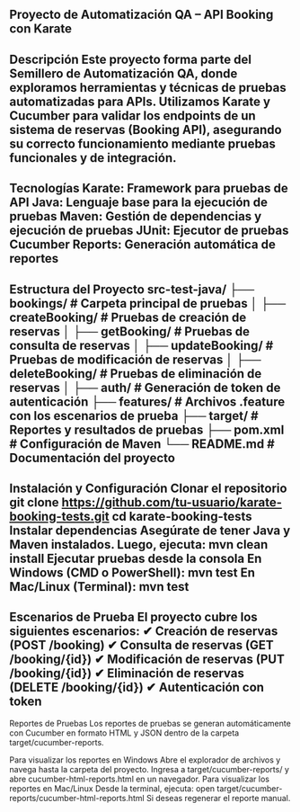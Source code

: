 Proyecto de Automatización QA – API Booking con Karate
----------------------------------------------------------
Descripción
Este proyecto forma parte del Semillero de Automatización QA, donde exploramos herramientas y técnicas de pruebas automatizadas para APIs. Utilizamos Karate y Cucumber para validar los endpoints de un sistema de reservas (Booking API), asegurando su correcto funcionamiento mediante pruebas funcionales y de integración.
----------------------------------------------------------
Tecnologías
 Karate: Framework para pruebas de API
 Java: Lenguaje base para la ejecución de pruebas
 Maven: Gestión de dependencias y ejecución de pruebas
 JUnit: Ejecutor de pruebas
 Cucumber Reports: Generación automática de reportes
----------------------------------------------------------
Estructura del Proyecto
src-test-java/
├── bookings/                     # Carpeta principal de pruebas
│   ├── createBooking/             # Pruebas de creación de reservas
│   ├── getBooking/                # Pruebas de consulta de reservas
│   ├── updateBooking/             # Pruebas de modificación de reservas
│   ├── deleteBooking/             # Pruebas de eliminación de reservas
│   ├── auth/                      # Generación de token de autenticación
├── features/                      # Archivos .feature con los escenarios de prueba
├── target/                        # Reportes y resultados de pruebas
├── pom.xml                         # Configuración de Maven
└── README.md                      # Documentación del proyecto
----------------------------------------------------------
Instalación y Configuración
Clonar el repositorio
 git clone https://github.com/tu-usuario/karate-booking-tests.git
 cd karate-booking-tests
Instalar dependencias
Asegúrate de tener Java y Maven instalados. Luego, ejecuta:
 mvn clean install
Ejecutar pruebas desde la consola
 En Windows (CMD o PowerShell):
 mvn test
En Mac/Linux (Terminal):
 mvn test
----------------------------------------------------------
Escenarios de Prueba
El proyecto cubre los siguientes escenarios:
✔ Creación de reservas (POST /booking)
✔ Consulta de reservas (GET /booking/{id})
✔ Modificación de reservas (PUT /booking/{id})
✔ Eliminación de reservas (DELETE /booking/{id})
✔ Autenticación con token
----------------------------------------------------------
Reportes de Pruebas
Los reportes de pruebas se generan automáticamente con Cucumber en formato HTML y JSON dentro de la carpeta target/cucumber-reports.

Para visualizar los reportes en Windows
Abre el explorador de archivos y navega hasta la carpeta del proyecto.
Ingresa a target/cucumber-reports/ y abre cucumber-html-reports.html en un navegador.
Para visualizar los reportes en Mac/Linux
Desde la terminal, ejecuta:
open target/cucumber-reports/cucumber-html-reports.html
Si deseas regenerar el reporte manual.
